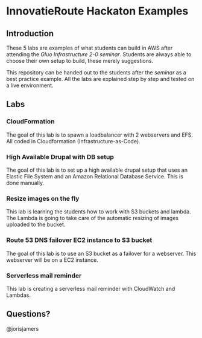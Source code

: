 # InnovatieRoute Hackaton Examples
## Introduction

These 5 labs are examples of what students can build in AWS after attending the *Gluo Infrastructure 2-0 seminar*. Students are always able to choose their own setup to build, these merely suggestions.

This repository can be handed out to the students after the *seminar* as a best practice example. All the labs are explained step by step and tested on a live environment.

## Labs
### CloudFormation

The goal of this lab is to spawn a loadbalancer with 2 webservers and EFS. All coded in Cloudformation (Infrastructure-as-Code).

### High Available Drupal with DB setup

The goal of this lab is to set up a high available drupal setup that uses an Elastic File System and an Amazon Relational Database Service. This is done manually.

### Resize images on the fly

This lab is learning the students how to work with S3 buckets and lambda. The Lambda is going to take care of the automatic resizing of images uploaded to the bucket.

### Route 53 DNS failover EC2 instance to S3 bucket

The goal of this lab is to use an S3 bucket as a failover for a webserver. This webserver will be on a EC2 instance.

### Serverless mail reminder

This lab is creating a serverless mail reminder with CloudWatch and Lambdas.

## Questions?

@jorisjamers
